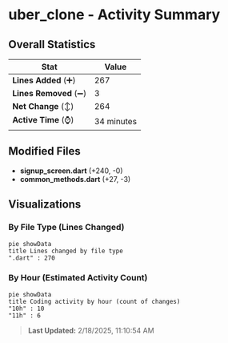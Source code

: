 # uber_clone - Activity Summary 

## Overall Statistics

| Stat                   | Value                                                             |
| ---------------------- | ----------------------------------------------------------------- |
| **Lines Added** (➕)   | 267                                          |
| **Lines Removed** (➖) | 3                                        |
| **Net Change** (↕)    | 264                |
| **Active Time** (⌚)   | 34 minutes |


## Modified Files
- **signup_screen.dart** (+240, -0)
- **common_methods.dart** (+27, -3)

## Visualizations

### By File Type (Lines Changed)

```mermaid
pie showData
title Lines changed by file type
".dart" : 270
```

### By Hour (Estimated Activity Count)

```mermaid
pie showData
title Coding activity by hour (count of changes)
"10h" : 10
"11h" : 6
```


> **Last Updated:** 2/18/2025, 11:10:54 AM